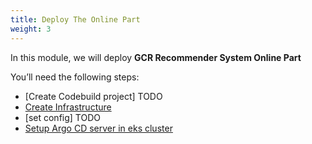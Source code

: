 ```yaml
---
title: Deploy The Online Part
weight: 3
---
```


In this module, we will deploy **GCR Recommender System Online Part**


You’ll need the following steps:

- [Create Codebuild project] TODO
- [Create Infrastructure](./create-infra/readme)
- [set config] TODO
- [Setup Argo CD server in eks cluster](./argocd-server/readme)









